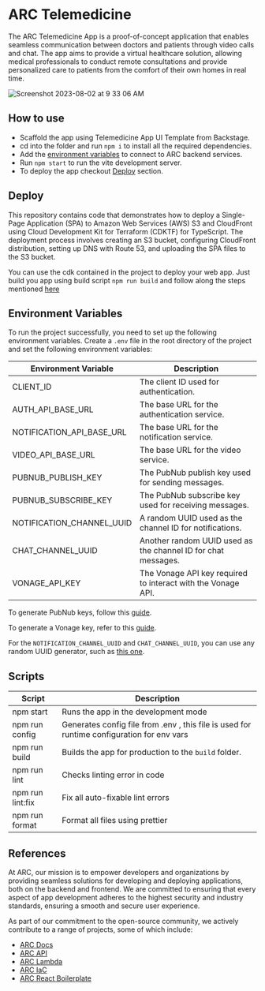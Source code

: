 # ARC Telemedicine

The ARC Telemedicine App is a proof-of-concept application that enables seamless communication between doctors and patients through video calls and chat. The app aims to provide a virtual healthcare solution, allowing medical professionals to conduct remote consultations and provide personalized care to patients from the comfort of their own homes in real time.

![Screenshot 2023-08-02 at 9 33 06 AM](https://github.com/sourcefuse/telemed-app-ui/assets/107536993/8c99eca0-84c5-4ee4-89e3-1881e39d91ee)

## How to use

- Scaffold the app using Telemedicine App UI Template from Backstage.
- cd into the folder and run `npm i` to install all the required dependencies.
- Add the [environment variables](#environment-variables) to connect to ARC backend services.
- Run `npm start` to run the vite development server.
- To deploy the app checkout [Deploy](#deploy) section.

## Deploy

This repository contains code that demonstrates how to deploy a Single-Page Application (SPA) to Amazon Web Services (AWS) S3 and CloudFront using Cloud Development Kit for Terraform (CDKTF) for TypeScript. The deployment process involves creating an S3 bucket, configuring CloudFront distribution, setting up DNS with Route 53, and uploading the SPA files to the S3 bucket.

You can use the cdk contained in the project to deploy your web app.
Just build you app using build script `npm run build` and
follow along the steps mentioned [here](./skeleton/cdk/README.md)

## Environment Variables

To run the project successfully, you need to set up the following environment variables. Create a `.env` file in the root directory of the project and set the following environment variables:

| Environment Variable      | Description                                                   |
| ------------------------- | ------------------------------------------------------------- |
| CLIENT_ID                 | The client ID used for authentication.                        |
| AUTH_API_BASE_URL         | The base URL for the authentication service.                  |
| NOTIFICATION_API_BASE_URL | The base URL for the notification service.                    |
| VIDEO_API_BASE_URL        | The base URL for the video service.                           |
| PUBNUB_PUBLISH_KEY        | The PubNub publish key used for sending messages.             |
| PUBNUB_SUBSCRIBE_KEY      | The PubNub subscribe key used for receiving messages.         |
| NOTIFICATION_CHANNEL_UUID | A random UUID used as the channel ID for notifications.       |
| CHAT_CHANNEL_UUID         | Another random UUID used as the channel ID for chat messages. |
| VONAGE_API_KEY            | The Vonage API key required to interact with the Vonage API.  |

To generate PubNub keys, follow this [guide](https://www.pubnub.com/how-to/admin-portal-create-keys/).

To generate a Vonage key, refer to this [guide](https://developer.vonage.com/en/getting-started/overview?source=getting-started).

For the `NOTIFICATION_CHANNEL_UUID` and `CHAT_CHANNEL_UUID`, you can use any random UUID generator, such as [this one](https://www.uuidgenerator.net/).

## <a id="scripts"></a> Scripts

| Script           | Description                                                                                |
| ---------------- | ------------------------------------------------------------------------------------------ |
| npm start        | Runs the app in the development mode                                                       |
| npm run config   | Generates config file from .env , this file is used for runtime configuration for env vars |
| npm run build    | Builds the app for production to the `build` folder.                                       |
| npm run lint     | Checks linting error in code                                                               |
| npm run lint:fix | Fix all auto-fixable lint errors                                                           |
| npm run format   | Format all files using prettier                                                            |


## References

At ARC, our mission is to empower developers and organizations by providing seamless solutions for developing and deploying applications, both on the backend and frontend. We are committed to ensuring that every aspect of app development adheres to the highest security and industry standards, ensuring a smooth and secure user experience.

As part of our commitment to the open-source community, we actively contribute to a range of projects, some of which include:

- [ARC Docs](https://sourcefuse.github.io/arc-docs)
- [ARC API](https://github.com/sourcefuse/loopback4-microservice-catalog/)
- [ARC Lambda](https://github.com/sourcefuse/arc-lambda)
- [ARC IaC](https://sourcefuse.github.io/arc-docs/arc-iac-docs/)
- [ARC React Boilerplate](https://github.com/sourcefuse/react-boilerplate-ts-ui/)
